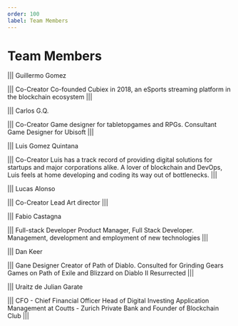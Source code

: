 ```yaml
---
order: 100
label: Team Members
---
```


# Team Members

||| Guillermo Gomez 

||| Co-Creator
Co-founded Cubiex in 2018, an eSports streaming platform in the blockchain ecosystem
|||

||| Carlos G.Q.

||| Co-Creator
Game designer for tabletopgames and RPGs. Consultant Game Designer for Ubisoft
|||


||| Luis Gomez Quintana

||| Co-Creator
Luis has a track record of providing digital solutions for startups and major corporations alike. A lover of blockchain and DevOps, Luis feels at home developing and coding its way out of bottlenecks.
|||

||| Lucas Alonso

||| Co-Creator
Lead Art director
|||


||| Fabio Castagna 

||| Full-stack Developer
Product Manager, Full Stack Developer. Management, development and employment of new technologies
|||


||| Dan Keer

||| Gane Designer 
Creator of Path of Diablo. Consulted for Grinding Gears Games on Path of Exile and Blizzard on Diablo II Resurrected
|||


||| Uraitz de Julian Garate

||| CFO - Chief Financial Officer
Head of Digital Investing Application Management at Coutts - Zurich Private Bank and Founder of Blockchain Club
|||




